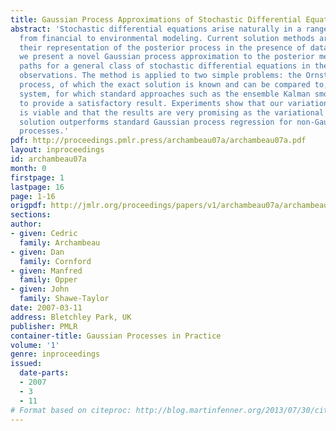 ```yaml
---
title: Gaussian Process Approximations of Stochastic Differential Equations
abstract: 'Stochastic differential equations arise naturally in a range of contexts,
  from financial to environmental modeling. Current solution methods are limited in
  their representation of the posterior process in the presence of data. In this work,
  we present a novel Gaussian process approximation to the posterior measure \emphover
  paths for a general class of stochastic differential equations in the presence of
  observations. The method is applied to two simple problems: the Ornstein-Uhlenbeck
  process, of which the exact solution is known and can be compared to, and the double-well
  system, for which standard approaches such as the ensemble Kalman smoother fail
  to provide a satisfactory result. Experiments show that our variational approximation
  is viable and that the results are very promising as the variational approximate
  solution outperforms standard Gaussian process regression for non-Gaussian Markov
  processes.'
pdf: http://proceedings.pmlr.press/archambeau07a/archambeau07a.pdf
layout: inproceedings
id: archambeau07a
month: 0
firstpage: 1
lastpage: 16
page: 1-16
origpdf: http://jmlr.org/proceedings/papers/v1/archambeau07a/archambeau07a.pdf
sections: 
author:
- given: Cedric
  family: Archambeau
- given: Dan
  family: Cornford
- given: Manfred
  family: Opper
- given: John
  family: Shawe-Taylor
date: 2007-03-11
address: Bletchley Park, UK
publisher: PMLR
container-title: Gaussian Processes in Practice
volume: '1'
genre: inproceedings
issued:
  date-parts:
  - 2007
  - 3
  - 11
# Format based on citeproc: http://blog.martinfenner.org/2013/07/30/citeproc-yaml-for-bibliographies/
---
```


